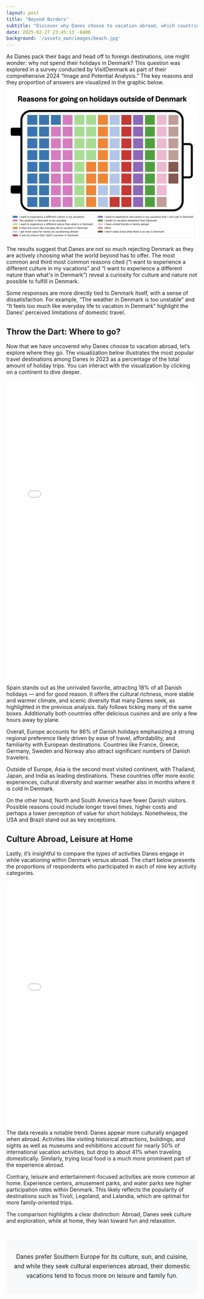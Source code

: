 ```yaml
---
layout: post
title: "Beyond Borders"
subtitle: "Discover why Danes choose to vacation abroad, which countries attract them the most, and how they spend their time while traveling."
date: 2025-02-27 23:45:13 -0400
background: '/assets_own/images/beach.jpg'
---
```


As Danes pack their bags and head off to foreign destinations, one might wonder: why not spend their holidays in Denmark? This question was explored in a survey conducted by VisitDenmark as part of their comprehensive 2024 “Image and Potential Analysis.” The key reasons and they proportion of answers are visualized in the graphic below.
<img class="img-fluid" src="/assets_own/reasons.png" alt="Demo Image">
The results suggest that Danes are not so much rejecting Denmark as they are actively choosing what the world beyond has to offer. The most common and third most common reasons cited (“I want to experience a different culture in my vacations” and “I want to experience a different nature than what's in Denmark”) reveal a curiosity for culture and nature not possible to fulfill in Denmark. 

Some responses are more directly tied to Denmark itself, with a sense of dissatisfaction. For example, “The weather in Denmark is too unstable” and “It feels too much like everyday life to vacation in Denmark” highlight the Danes' perceived limitations of domestic travel.

## Throw the Dart: Where to go?
Now that we have uncovered why Danes choose to vacation abroad, let’s explore where they go. The visualization below illustrates the most popular travel destinations among Danes in 2023 as a percentage of the total amount of holiday trips. You can interact with the visualization by clicking on a continent to dive deeper.

<div style="display: flex; justify-content: center; align-items: center; width: 100%;">
  <iframe src="/assets_own/destinations_treemap.html"
          style="width: 900px; height: 800px; border: none; overflow: hidden;">
  </iframe>
</div>
Spain stands out as the unrivaled favorite, attracting 18% of all Danish holidays — and for good reason. It offers the cultural richness, more stable and warmer climate, and scenic diversity that many Danes seek, as highlighted in the previous analysis. Italy follows ticking many of the same boxes. Additionally both countries offer delicious cusines and are only a few hours away by plane. 

Overall, Europe accounts for 86% of Danish holidays emphasizing a strong regional preference likely driven by ease of travel, affordability, and familiarity with European destinations. Countries like France, Greece, Germany, Sweden and Norway also attract significant numbers of Danish travelers.

Outside of Europe, Asia is the second most visited continent, with Thailand, Japan, and India as leading destinations. These countries offer more exotic experiences, cultural diversity and warmer weather also in months where it is cold in Denmark.

On the other hand, North and South America have fewer Danish visitors. Possible reasons could include longer travel times, higher costs and perhaps a lower perception of value for short holidays. Nonetheless, the USA and Brazil stand out as key exceptions. 

## Culture Abroad, Leisure at Home

Lastly, it’s insightful to compare the types of activities Danes engage in while vacationing within Denmark versus abroad. The chart below presents the proportions of respondents who participated in each of nine key activity categories.

<iframe src="/assets_own/activities_proportions.html"
        style="width: 100%; height: 650px; border: none; overflow: hidden;"></iframe>
The data reveals a notable trend: Danes appear more culturally engaged when abroad. Activities like visiting historical attractions, buildings, and sights as well as museums and exhibitions account for nearly 50% of international vacation activities, but drop to about 41% when traveling domestically. Similarly, trying local food is a much more prominent part of the experience abroad.

Contrary, leisure and entertainment-focused activities are more common at home. Experience centers, amusement parks, and water parks see higher participation rates within Denmark. This likely reflects the popularity of destinations such as Tivoli, Legoland, and Lalandia, which are optimal for more family-oriented trips.

The comparison highlights a clear distinction: Abroad, Danes seek culture and exploration, while at home, they lean toward fun and relaxation.

<div class="conclusion">
<p>Danes prefer Southern Europe for its culture, sun, and cuisine, and while they seek cultural experiences abroad, their domestic vacations tend to focus more on leisure and family fun.</p>
</div>



<style>
.conclusion {
    text-align: center;
    font-size: 1.1em;
    margin-top: 40px;
    padding: 20px;
    background-color: #f8f9fa;
    border-radius: 8px;
    line-height: 1.6;
}
</style>